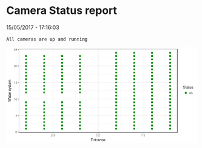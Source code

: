 Camera Status report
================
15/05/2017 - 17:16:03

    All cameras are up and running

![](camreport_files/figure-markdown_github/unnamed-chunk-2-1.png)

